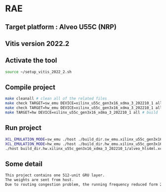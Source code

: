 # RAE
## Target platform : Alveo U55C (NRP)
## Vitis version 2022.2
## Activate the tool 
```bash
source ~/setup_vitis_2022_2.sh 
```
## Compile project
```bash
make cleanall # clean all of the related files
make check TARGET=sw_emu DEVICE=xilinx_u55c_gen3x16_xdma_3_202210_1 all  # software emulation
make check TARGET=hw_emu DEVICE=xilinx_u55c_gen3x16_xdma_3_202210_1 all  # hardware emulation
make TARGET=hw DEVICE=xilinx_u55c_gen3x16_xdma_3_202210_1 all # build
```
## Run project
```bash
XCL_EMULATION_MODE=sw_emu ./host ./build_dir.sw_emu.xilinx_u55c_gen3x16_xdma_3_202210_1/alveo_hls4ml.xclbin  # software emulation
XCL_EMULATION_MODE=hw_emu ./host ./build_dir.hw_emu.xilinx_u55c_gen3x16_xdma_3_202210_1/alveo_hls4ml.xclbin  # hardware emulation
./host build_dir.hw.xilinx_u55c_gen3x16_xdma_3_202210_1/alveo_hls4ml.xclbin  # run on U50
```
## Some detail
```bash
This project contains one 512-unit GRU layer.
The weights are sent from host.
Due to routing congestion problem, the running frequency reduced form 200M to 100M HZ.
```
